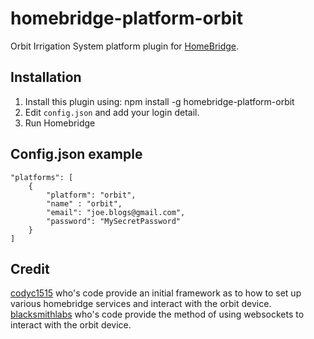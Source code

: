 # homebridge-platform-orbit
Orbit Irrigation System platform plugin for [HomeBridge](https://github.com/nfarina/homebridge).

## Installation

1. Install this plugin using: npm install -g homebridge-platform-orbit
2. Edit ``config.json`` and add your login detail.
3. Run Homebridge

## Config.json example
```
"platforms": [
	{
		"platform": "orbit",
		"name" : "orbit",
		"email": "joe.blogs@gmail.com",
		"password": "MySecretPassword"
	}
]
```
## Credit
[codyc1515](https://github.com/codyc1515/homebridge-orbit-bhyve) who's code provide an initial framework as to how to set up various homebridge services and interact with the orbit device.
[blacksmithlabs](https://github.com/blacksmithlabs/orbit-bhyve-remote) who's code provide the method of using websockets to interact with the orbit device.